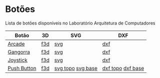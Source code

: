 # Botões

Lista de botões disponíveis no Laboratório Arquitetura de Computadores

| Botão                              | 3D         | SVG        | DXF        |
|------------------------------------|------------|------------|------------|   
| [Arcade](./arcade/README.md)       | [f3d](./arcade/files/botaoArcade.f3z)  | [svg](./arcade/files/corteBotaoArcade.svg) | [dxf](./arcade/files/corteBotaoArcade.dxf) |
| [Gangorra](./gangorra/README.md) | [f3d](./gangorra/files/x.dxf) | [svg](./gangorra/files/x.dxf) | [dxf](./gangorra/files/x.dxf) |   
| [Joystick](./joystick/README.md) | [f3d](./joystick/files/x.dxf) | [svg](./joystick/files/x.dxf) | [dxf](./joystick/files/x.dxf) |
| [Push Button](./push/README.md)      | [f3d](./push/files/PushButton.f3z) | [svg topo](./push/files/Top.svg) [svg base](./push/files/Base.svg) | [dxf topo](./push/files/Top.dxf) [dxf base](./push/files/Base.dxf)|
    
